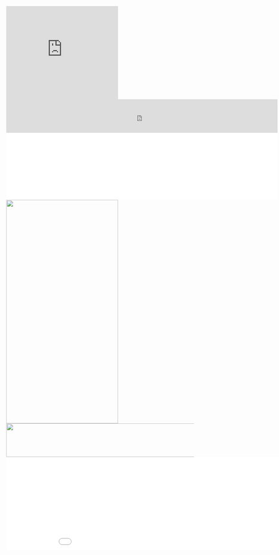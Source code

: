 <iframe id="200_276_express_html_inpage_0.if" src="https://s0.2mdn.net/sadbundle/4504693079214473793/Croud_Programmatic_SL_Pediatrics_Brand Awareness_Pediatrics Agnostic 2022_1_300x250/Banner300x250_PediatricsV1_Q22022.html" width="300" height="250" frameborder="0" scrolling="no" allowfullscreen="true" style="width: 300px; height: 250px;"></iframe>

<iframe id="200_276_express_html_inpage_0.if" src="https://s0.2mdn.net/sadbundle/5821871937612721733/Croud_Programmatic_SL_Pediatrics_Brand Awareness_Pediatrics Agnostic 2022_1_728x90/Banner728x90_PediatricsV1_Q22022.html" width="728" height="90" frameborder="0" scrolling="no" allowfullscreen="true" style="width: 728px; height: 90px;"></iframe>

<iframe id="200_268_dfa7banner_html_inpage_0.if" src="//s0.2mdn.net/dfp/282629/16805789/1640036293387/CityofHope_Triumph_Badge_728x90/index.html" width="728" height="90" frameborder="0" scrolling="no" allowfullscreen="true" style="width: 728px; height: 90px;"></iframe>

<iframe id="200_268_dfa7banner_html_inpage_0.if" src="//s0.2mdn.net/dfp/282629/16805789/1640036211015/CityofHope_Discovery_Badge_728x90/index.html" width="728" height="90" frameborder="0" scrolling="no" allowfullscreen="true" style="width: 728px; height: 90px;"></iframe>

<div id="ebDiv4738173079610095" dir="ltr" style="display: inline; width: 300px; height: 600px; margin: 0px auto;"><img id="ebDefaultImg_1087791383_4738173079610095" src="https://secure-ds.serving-sys.com/resources/PROD/asset/112844/IMAGE/20220721/HM_USNews-2022_USNTakeover_300x600_72450928509226353.gif" width="300" height="600" title="" onload="(function(e) { var event = new EBG.Events.Event(EBG.Events.EventNames.ELEMENT_LOADED);event.dispatcher = this;event.eventData = { DOMEvent: e, elementId: &quot;ebDefaultImg_1087791383_4738173079610095&quot;, adUId:&quot;1087791383_4738173079610095&quot; };event.timing = EBG.Events.EventTiming.ONTIME_AND_AFTER;EBG.eventMgr.dispatchEvent(event);} )(typeof arguments != &quot;undefined&quot; ? arguments[0] : null);" onclick="EBG.ads[&quot;1087791383_4738173079610095&quot;].onImageClick(&quot;1087791383_4738173079610095&quot;, 0,&quot;ebDefaultImg_1087791383_4738173079610095&quot;, &quot;https://www.houstonmethodist.org/for-patients/why-choose-houston-methodist/national-recognition/?utm_source=sizmek&amp;utm_medium=website&amp;utm_campaign=US+News+&quot;, &quot;&quot;, &quot;&quot;)" style="cursor: pointer; border: 0px; padding: 0px; margin: 0px;"></div>

<img id="ebDefaultImg_1087791398_654209029242518" src="https://secure-ds.serving-sys.com/resources/PROD/asset/112844/IMAGE/20220721/HM_USNews-2022_728x90_72450934415855269.jpg" width="728" height="90" title="" onload="(function(e) { var event = new EBG.Events.Event(EBG.Events.EventNames.ELEMENT_LOADED);event.dispatcher = this;event.eventData = { DOMEvent: e, elementId: &quot;ebDefaultImg_1087791398_654209029242518&quot;, adUId:&quot;1087791398_654209029242518&quot; };event.timing = EBG.Events.EventTiming.ONTIME_AND_AFTER;EBG.eventMgr.dispatchEvent(event);} )(typeof arguments != &quot;undefined&quot; ? arguments[0] : null);" onclick="EBG.ads[&quot;1087791398_654209029242518&quot;].onImageClick(&quot;1087791398_654209029242518&quot;, 0,&quot;ebDefaultImg_1087791398_654209029242518&quot;, &quot;https://www.houstonmethodist.org/for-patients/why-choose-houston-methodist/national-recognition/?utm_source=sizmek&amp;utm_medium=website&amp;utm_campaign=US+News+&quot;, &quot;&quot;, &quot;&quot;)" style="cursor: pointer; border: 0px; padding: 0px; margin: 0px;">

<iframe id="200_268_dfa7banner_html_inpage_0.if" src="//s0.2mdn.net/dfp/282629/16805789/1640036347114/CityofHope_Perseverance_Badge_970x250/index.html" width="970" height="250" frameborder="0" scrolling="no" allowfullscreen="true" style="width: 970px; height: 250px;"></iframe>